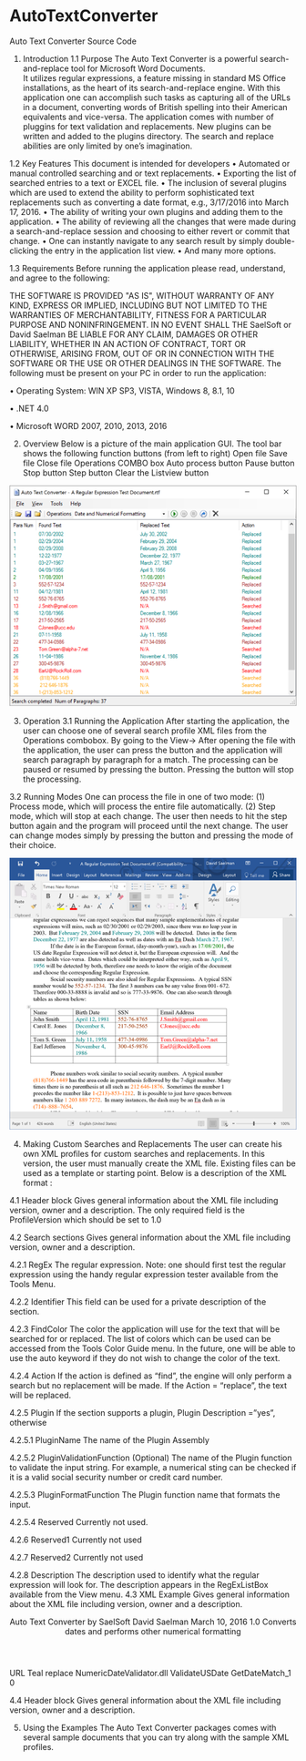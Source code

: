 # AutoTextConverter
Auto Text Converter Source Code
1.	Introduction
1.1	Purpose 
The Auto Text Converter is a powerful search-and-replace tool for Microsoft Word Documents.  
It utilizes regular expressions, a feature missing in standard MS Office installations, as the heart of its search-and-replace engine.
With this application one can accomplish such tasks as capturing all of the URLs in a document, converting words of British spelling 
into their American equivalents and vice-versa. The application comes with  number of pluggins for text validation and replacements.
New plugins can be written and added to the plugins directory.
The search and replace abilities are only limited by one’s imagination.
  
1.2	Key Features
This document is intended for developers 
•	Automated or manual controlled searching and or text replacements.
•	Exporting the list of searched entries to a text or EXCEL file.
•	The inclusion of several plugins which are used to extend the ability to perform sophisticated text replacements such as converting a date format, e.g., 3/17/2016 into March 17, 2016.
•	The ability of writing your own plugins and adding them to the application.
•	The ability of reviewing all the changes that were made during a search-and-replace session and choosing to either revert or commit that change.
•	One can instantly navigate to any search result by simply double-clicking the entry in the application list view.
•	And many more options.

1.3	Requirements
Before running the application please read, understand, and agree to the following:

THE SOFTWARE IS PROVIDED "AS IS", WITHOUT WARRANTY OF ANY KIND, EXPRESS OR IMPLIED, INCLUDING BUT NOT LIMITED TO THE WARRANTIES OF MERCHANTABILITY, FITNESS FOR A PARTICULAR PURPOSE AND NONINFRINGEMENT. IN NO EVENT SHALL THE SaelSoft or David Saelman BE LIABLE FOR ANY CLAIM, DAMAGES OR OTHER LIABILITY, WHETHER IN AN ACTION OF CONTRACT, TORT OR OTHERWISE, ARISING FROM, OUT OF OR IN CONNECTION WITH THE SOFTWARE OR THE USE OR OTHER DEALINGS IN THE SOFTWARE.
The following must be present on your PC in order to run the application:

•	Operating System: WIN XP SP3, VISTA, Windows 8, 8.1, 10

•	.NET 4.0

•	Microsoft WORD 2007, 2010, 2013, 2016

2.	Overview
Below is a picture of the main application GUI.
The tool bar shows the following function buttons (from left to right)
Open file
Save file
Close file
Operations COMBO box 
Auto process button
Pause button
Stop button
Step button
Clear the Listview button

![Alt text](ScreenShots/Fig1.PNG  "Figure 1 Sample GUI")

3.	Operation
3.1	Running the Application
After starting the application, the user can choose one of several search profile XML files from the Operations combobox.  By going to the View->  After opening the file with the application, the user can press the <process> button and the application will search paragraph by paragraph for a match.  The processing can be paused or resumed by pressing the <pause> button.  Pressing the <stop> button will stop the processing. 


3.2	Running Modes
One can process the file in one of two mode: (1) Process mode, which will process the entire file automatically. (2) Step mode, which will stop at each change. The user then needs to hit the step button again and the program will proceed until the next change.  The user can change modes simply by pressing the <Pause> button and pressing the mode of their choice.


![Alt text](ScreenShots/Fig2.PNG  "Figure 2 - Sample output")

4.	Making Custom Searches and Replacements
The user can create his own XML profiles for custom searches and replacements.  In this version, the user must manually create the XML file.  Existing files can be used as a template or starting point.  Below is a description of the XML format :

4.1	Header block
Gives general information about the XML file including version, owner and a description. The only required field is the ProfileVersion which should be set to 1.0

4.2	Search sections
Gives general information about the XML file including version, owner and a description.

4.2.1	RegEx
The regular expression. Note: one should first test the regular expression using the handy regular expression tester available from the Tools Menu.

4.2.2	Identifier
This field can be used for a private description of the section.

4.2.3	FindColor
The color the application will use for the text that will be searched for or replaced.  The list of colors which can be used can be accessed from the Tools Color Guide menu. In the future, one will be able to use the auto keyword if they do not wish to change the color of the text.

4.2.4	Action
If the action is defined as “find”, the engine will only perform a search but no replacement will be made. If the Action = “replace”, the text will be replaced.

4.2.5	Plugin
If the section supports a plugin, Plugin Description =”yes”, otherwise <Plugin></Plugin>

4.2.5.1	PluginName 
The name of the Plugin Assembly

4.2.5.2	PluginValidationFunction (Optional)
The name of the Plugin function to validate the input string.  For example, a numerical sting can be checked if it is a valid social security number or credit card number.

4.2.5.3	PluginFormatFunction
The Plugin function name that formats the input.

4.2.5.4	Reserved
Currently not used.

4.2.6	Reserved1
Currently not used

4.2.7	Reserved2
Currently not used

4.2.8	Description
The description used to identify what the regular expression will look for.  The description appears in the RegExListBox available from the View menu.
4.3	XML Example
Gives general information about the XML file including version, owner and a description.

<Searches>
  <Header>
    <Product>Auto Text Converter by SaelSoft</Product>
    <ProfileOwner>David Saelman</ProfileOwner>
    <CreationDate>March 10, 2016</CreationDate>
    <ProfileVersion>1.0</ProfileVersion>
    <ProfileDescription>Converts dates and performs other numerical formatting</ProfileDescription>
    <ProfileHistory />
  </Header>
  <Search RegEx= "(0[1-9]|1[012])[-\u2013/.](0[1-9]|[12][0-9]|3[01])[-\u2013/.]((19|20)\d\d)">
    <Identifier>URL</Identifier>
    <FindColor>Teal</FindColor>
    <Action>replace</Action>
    <Plugin Description="yes">
      <PlugInName>NumericDateValidator.dll</PlugInName>
      <PlugInValidationFunction>ValidateUSDate</PlugInValidationFunction>
      <PlugInFormatFunction>GetDateMatch_1</PlugInFormatFunction>
      <Reserved>0</Reserved>
    </Plugin>    
    <Resrved1/>
    <Resrved2/>
    <Description Text= "01/02/2008 -> January 2, 2008"/>  
  </Search>
</Searches>


4.4	Header block
Gives general information about the XML file including version, owner and a description.


5.	Using the Examples
The Auto Text Converter packages comes with several sample documents that you can try along with the sample XML profiles.

